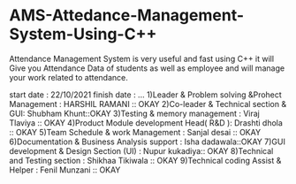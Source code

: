 # AMS-Attedance-Management-System-Using-C++
Attendance Management System is very useful and fast using C++ it will Give you Attendance Data of students as well as employee and will manage your work related to attendance.

start date : 22/10/2021
finish date : ...
1)Leader & Problem solving &Prohect Management : HARSHIL RAMANI :: OKAY
2)Co-leader & Technical section & GUI: Shubham Khunt::OKAY
3)Testing & memory management : Viraj Tlaviya  :: OKAY
4)Product Module development Head( R&D ): Drashti dhola :: OKAY
5)Team Schedule & work Management : Sanjal desai :: OKAY
6)Documentation & Business Analysis support : Isha dadawala::OKAY
7)GUI development & Design Section (UI) : Nupur kukadiya:: OKAY
8)Technical and Testing section : Shikhaa Tikiwala :: OKAY
9)Technical coding Assist & Helper : Fenil Munzani :: OKAY
